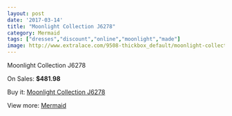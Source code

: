 ```yaml
---
layout: post
date: '2017-03-14'
title: "Moonlight Collection J6278"
category: Mermaid
tags: ["dresses","discount","online","moonlight","made"]
image: http://www.extralace.com/9508-thickbox_default/moonlight-collection-j6278.jpg
---
```

Moonlight Collection J6278

On Sales: **$481.98**
<a href="https://www.extralace.com/mermaid/4495-moonlight-collection-j6278.html"><amp-img layout="responsive" width="600" height="600" src="//www.extralace.com/9508-thickbox_default/moonlight-collection-j6278.jpg" alt="Moonlight Collection J6278 0" /></a>
<a href="https://www.extralace.com/mermaid/4495-moonlight-collection-j6278.html"><amp-img layout="responsive" width="600" height="600" src="//www.extralace.com/9509-thickbox_default/moonlight-collection-j6278.jpg" alt="Moonlight Collection J6278 1" /></a>

Buy it: [Moonlight Collection J6278](https://www.extralace.com/mermaid/4495-moonlight-collection-j6278.html "Moonlight Collection J6278")

View more: [Mermaid](https://www.extralace.com/5-mermaid "Mermaid")
